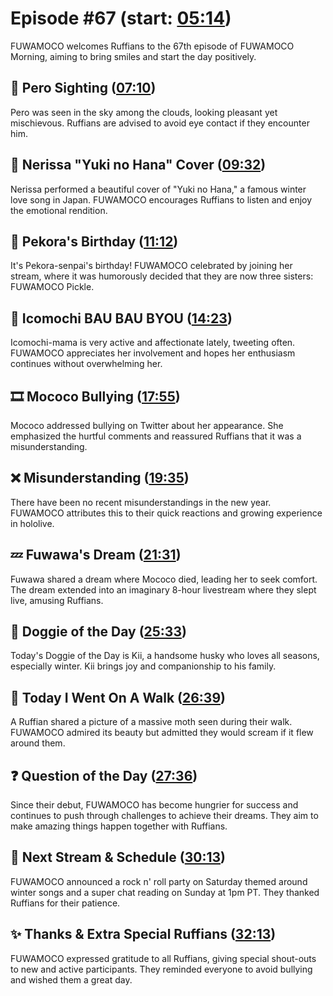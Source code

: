 # Episode #67 (start: [05:14](https://youtu.be/JJR8hAEbECA?t=05m14s))

FUWAMOCO welcomes Ruffians to the 67th episode of FUWAMOCO Morning, aiming to bring smiles and start the day positively.

## 👀 Pero Sighting ([07:10](https://youtu.be/JJR8hAEbECA?t=07m10s))

Pero was seen in the sky among the clouds, looking pleasant yet mischievous. Ruffians are advised to avoid eye contact if they encounter him.

## 🎼 Nerissa "Yuki no Hana" Cover ([09:32](https://youtu.be/JJR8hAEbECA?t=09m32s))

Nerissa performed a beautiful cover of "Yuki no Hana," a famous winter love song in Japan. FUWAMOCO encourages Ruffians to listen and enjoy the emotional rendition.

## 🎂 Pekora's Birthday ([11:12](https://youtu.be/JJR8hAEbECA?t=11m12s))

It's Pekora-senpai's birthday! FUWAMOCO celebrated by joining her stream, where it was humorously decided that they are now three sisters: FUWAMOCO Pickle.

## 🍡 Icomochi BAU BAU BYOU ([14:23](https://youtu.be/JJR8hAEbECA?t=14m23s))

Icomochi-mama is very active and affectionate lately, tweeting often. FUWAMOCO appreciates her involvement and hopes her enthusiasm continues without overwhelming her.

## 🎞️ Mococo Bullying ([17:55](https://youtu.be/JJR8hAEbECA?t=17m55s))

Mococo addressed bullying on Twitter about her appearance. She emphasized the hurtful comments and reassured Ruffians that it was a misunderstanding.

## ❌ Misunderstanding ([19:35](https://youtu.be/JJR8hAEbECA?t=19m35s))

There have been no recent misunderstandings in the new year. FUWAMOCO attributes this to their quick reactions and growing experience in hololive.

## 💤 Fuwawa's Dream ([21:31](https://youtu.be/JJR8hAEbECA?t=21m31s))

Fuwawa shared a dream where Mococo died, leading her to seek comfort. The dream extended into an imaginary 8-hour livestream where they slept live, amusing Ruffians.

## 🐶 Doggie of the Day ([25:33](https://youtu.be/JJR8hAEbECA?t=25m33s))

Today's Doggie of the Day is Kii, a handsome husky who loves all seasons, especially winter. Kii brings joy and companionship to his family.

## 🚶 Today I Went On A Walk ([26:39](https://youtu.be/JJR8hAEbECA?t=26m39s))

A Ruffian shared a picture of a massive moth seen during their walk. FUWAMOCO admired its beauty but admitted they would scream if it flew around them.

## ❓ Question of the Day ([27:36](https://youtu.be/JJR8hAEbECA?t=27m36s))

Since their debut, FUWAMOCO has become hungrier for success and continues to push through challenges to achieve their dreams. They aim to make amazing things happen together with Ruffians.

## 📅 Next Stream & Schedule ([30:13](https://youtu.be/JJR8hAEbECA?t=30m13s))

FUWAMOCO announced a rock n' roll party on Saturday themed around winter songs and a super chat reading on Sunday at 1pm PT. They thanked Ruffians for their patience.

## ✨ Thanks & Extra Special Ruffians ([32:13](https://youtu.be/JJR8hAEbECA?t=32m13s))

FUWAMOCO expressed gratitude to all Ruffians, giving special shout-outs to new and active participants. They reminded everyone to avoid bullying and wished them a great day.
